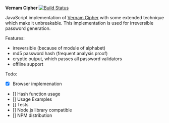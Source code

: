 **Vernam Cipher**
[![Build Status](https://travis-ci.org/zeckson/vernam-cipher.svg?branch=master)](https://travis-ci.org/zeckson/vernam-cipher)

JavaScript implementation of [Vernam Cipher](https://en.wikipedia.org/wiki/Gilbert_Vernam#The_Vernam_cipher) with some extended technique which make it unbreakable. This implementation is used for irreversible password generation.

Features:
- irreversible (because of module of alphabet)
- md5 password hash (frequent analysis proof)
- cryptic output, which passes all password validators
- offline support

Todo:
- [x] Browser implemenation
- [] Hash function usage
- [] Usage Examples
- [] Tests
- [] Node.js library compatible
- [] NPM distribution